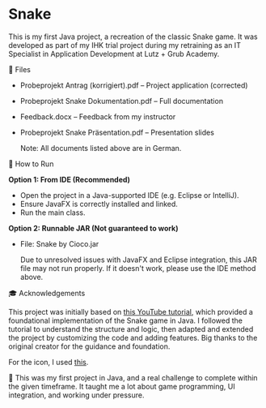 # Snake

This is my first Java project, a recreation of the classic Snake game. It was developed as part of my IHK trial project during my retraining as an IT Specialist in Application Development at Lutz + Grub Academy.

📁 Files 

- Probeprojekt Antrag (korrigiert).pdf – Project application (corrected)
- Probeprojekt Snake Dokumentation.pdf – Full documentation
- Feedback.docx – Feedback from my instructor
- Probeprojekt Snake Präsentation.pdf – Presentation slides

  Note: All documents listed above are in German.

🚀 How to Run

**Option 1: From IDE (Recommended)**

- Open the project in a Java-supported IDE (e.g. Eclipse or IntelliJ).
- Ensure JavaFX is correctly installed and linked.
- Run the main class.

**Option 2: Runnable JAR (Not guaranteed to work)**

- File: Snake by Cioco.jar
  
  Due to unresolved issues with JavaFX and Eclipse integration, this JAR file may not run properly. If it doesn't work, please use the IDE method above.

🎓 Acknowledgements

This project was initially based on [this YouTube tutorial](https://www.youtube.com/watch?v=VmChebZcb2U), which provided a foundational implementation of the Snake game in Java. I followed the tutorial to understand the structure and logic, then adapted and extended the project by customizing the code and adding features.
Big thanks to the original creator for the guidance and foundation.

For the icon, I used [this](https://www.freepik.com/icon/snake_427533).

💬 This was my first project in Java, and a real challenge to complete within the given timeframe. It taught me a lot about game programming, UI integration, and working under pressure.
